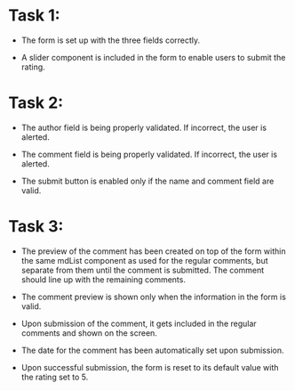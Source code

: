 # Task 1:

* The form is set up with the three fields correctly.

* A slider component is included in the form to enable users to submit the rating.

# Task 2:

* The author field is being properly validated. If incorrect, the user is alerted.

* The comment field is being properly validated. If incorrect, the user is alerted.

* The submit button is enabled only if the name and comment field are valid.

# Task 3:

* The preview of the comment has been created on top of the form within the same mdList component as used for the regular comments, but separate from them until the comment is submitted. The comment should line up with the remaining comments.

* The comment preview is shown only when the information in the form is valid.

* Upon submission of the comment, it gets included in the regular comments and shown on the screen.

* The date for the comment has been automatically set upon submission.

* Upon successful submission, the form is reset to its default value with the rating set to 5.